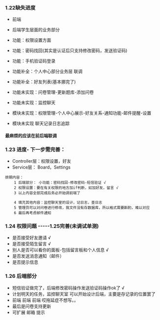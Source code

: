 ### 1.22缺失进度
* 前端
* 后端学生层面的业务部分
* 功能：权限设置方面 
* 功能：密码找回(其实是认证后只支持修改密码，发送验证码)
* 功能：手机验证码登录

* 功能补全：个人中心部分业务层 联调
* 功能补全：好友列表(基本挪完了)

* 功能未实现：问卷管理-更新题库-添加问卷
* 功能未实现：监控聊天
* 模块未实现：权限管理-个人中心展示-好友关系-通知功能-邮件提醒-设置
* 模块未实现 聊天记录日志追踪

#### 最麻烦的应该在前后端联调

### 1.23 进度- 下一步需完善：
* Controller层：权限设置，好友
* Service层： Board，Settings
```
排期内容：
    1 后端部分： 小功能：密码找回-修改密码-短信验证 √
    2 权限设置：要在有关权限的地方加if判断，如加好友，留言 √
    3 以上内容全部完成后务必开始调前端了

    4 填充其他内容：监控聊天室的设计，记日志，查日志
    5 管理员可以对问卷进行修改，我文件没有存数据库，所以格式需要斟酌，难以对应
    6 最后再考虑邮件通知
```
### 1.24 权限问题  -----1.25完善(未调试单测)
* 是否接受好友邀请 √
* 是否接受陌生留言 √
* 别人是否可以看你的面板-包括留言板和个人信息 √
* 是否发送消息通知（邮件）
* 是否提示信息

### 1.26 后端部分
* 短信验证做完了，后端修改密码操作发送验证码操作ok了 √
* 计划明天的任务，监控聊天室 可以开始设计后端，主要是存记录的位置罢了
* 前端 前端 前端 哎拖延症不想写。。
* 最后是问卷支持更新
* 可扩展 邮箱 提示

